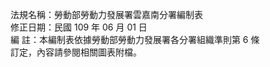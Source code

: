 法規名稱：勞動部勞動力發展署雲嘉南分署編制表  
修正日期：民國 109 年 06 月 01 日  
編 註：本編制表依據勞動部勞動力發展署各分署組織準則第 6 條  
訂定，內容請參閱相關圖表附檔。  



